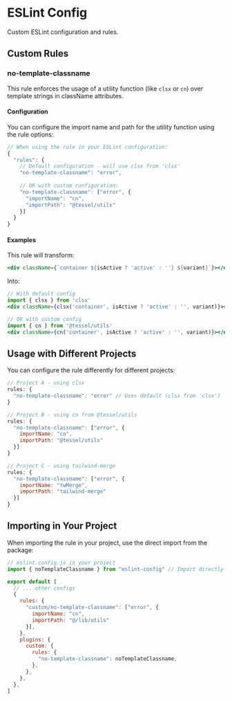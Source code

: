 # ESLint Config

Custom ESLint configuration and rules.

## Custom Rules

### no-template-classname

This rule enforces the usage of a utility function (like `clsx` or `cn`) over template strings in className attributes.

#### Configuration

You can configure the import name and path for the utility function using the rule options:

```js
// When using the rule in your ESLint configuration:
{
  "rules": {
    // Default configuration - will use clsx from 'clsx'
    "no-template-classname": "error",
    
    // OR with custom configuration:
    "no-template-classname": ["error", { 
      "importName": "cn", 
      "importPath": "@tessel/utils" 
    }]
  }
}
```

#### Examples

This rule will transform:

```jsx
<div className={`container ${isActive ? 'active' : ''} ${variant}`}></div>
```

Into:

```jsx
// With default config
import { clsx } from 'clsx'
<div className={clsx('container', isActive ? 'active' : '', variant)}></div>

// OR with custom config
import { cn } from '@tessel/utils'
<div className={cn('container', isActive ? 'active' : '', variant)}></div>
```

## Usage with Different Projects

You can configure the rule differently for different projects:

```js
// Project A - using clsx
rules: {
  "no-template-classname": "error" // Uses default (clsx from 'clsx')
}

// Project B - using cn from @tessel/utils
rules: {
  "no-template-classname": ["error", { 
    importName: "cn", 
    importPath: "@tessel/utils" 
  }]
}

// Project C - using tailwind-merge
rules: {
  "no-template-classname": ["error", { 
    importName: "twMerge", 
    importPath: "tailwind-merge" 
  }]
}
```

## Importing in Your Project

When importing the rule in your project, use the direct import from the package:

```js
// eslint.config.js in your project
import { noTemplateClassname } from "eslint-config" // Import directly from the package

export default [
  // ... other configs
  {
    rules: {
      "custom/no-template-classname": ["error", { 
        importName: "cn", 
        importPath: "@/lib/utils" 
      }],
    },
    plugins: {
      custom: {
        rules: {
          "no-template-classname": noTemplateClassname,
        },
      },
    },
  },
] 